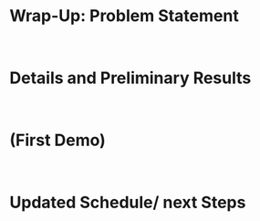 # Wrap-Up: Problem Statement

<br>

# Details and Preliminary Results

<br>

# (First Demo)

<br>

# Updated Schedule/ next Steps